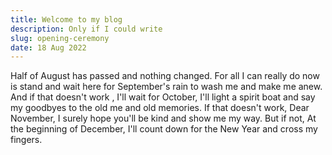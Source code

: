 ```yaml
---
title: Welcome to my blog
description: Only if I could write
slug: opening-ceremony
date: 18 Aug 2022
---
```


Half of August has passed and nothing changed.
For all I can really do now is stand and wait here for September's rain to wash me and make me anew.
And if that doesn't work ,
I'll wait for October, I'll light a spirit boat and say my goodbyes to the old me and old memories.
If that doesn't work,
Dear November,
I surely hope you'll be kind and show me my way.
But if not,
At the beginning of December, I'll count down for the New Year and cross my fingers.
